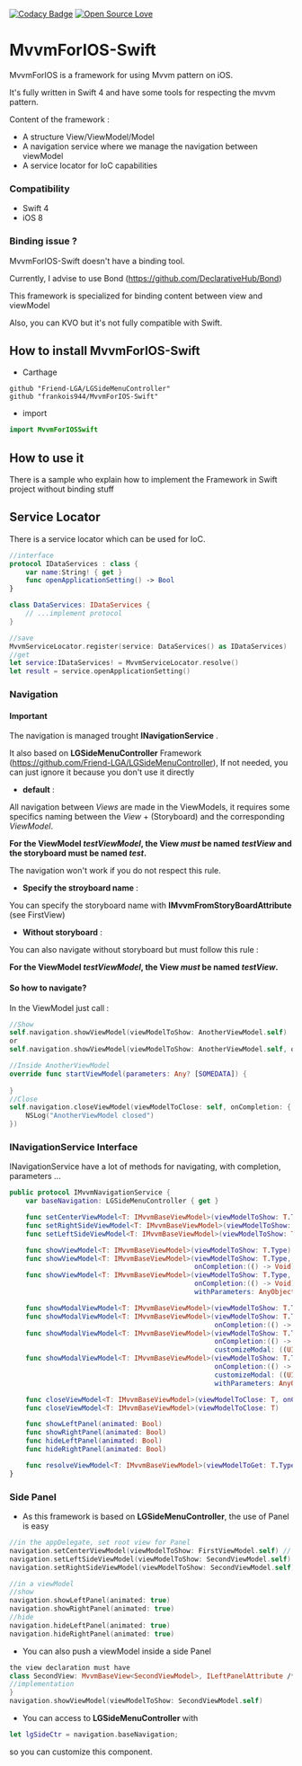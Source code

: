[![Codacy Badge](https://api.codacy.com/project/badge/Grade/985700b7fa1f4c00a23bf441f0e618fd)](https://www.codacy.com/app/frankois/MvvmForIOS-Swift?utm_source=github.com&amp;utm_medium=referral&amp;utm_content=frankois944/MvvmForIOS-Swift&amp;utm_campaign=Badge_Grade)
[![Open Source Love](https://badges.frapsoft.com/os/v1/open-source.svg?v=103)](https://github.com/ellerbrock/open-source-badges/)

# MvvmForIOS-Swift
MvvmForIOS is a framework for using Mvvm pattern on iOS.

It's fully written in Swift 4 and have some tools for respecting the mvvm pattern.

Content of the framework :
* A structure View/ViewModel/Model
* A navigation service where we manage the navigation between viewModel
* A service locator for IoC capabilities

### Compatibility

* Swift 4
* iOS 8

### Binding issue ?

MvvmForIOS-Swift doesn't have a binding tool.

Currently, I advise to use Bond (https://github.com/DeclarativeHub/Bond)

This framework is specialized for binding content between view and viewModel

Also, you can KVO but it's not fully compatible with Swift.

## How to install MvvmForIOS-Swift

* Carthage
```
github "Friend-LGA/LGSideMenuController"
github "frankois944/MvvmForIOS-Swift"
```

* import

```Swift
import MvvmForIOSSwift
```

## How to use it
There is a sample who explain how to implement the Framework in Swift project without binding stuff

## Service Locator
There is a service locator which can be used for IoC.

```Swift
//interface
protocol IDataServices : class {
    var name:String! { get }
    func openApplicationSetting() -> Bool
}

class DataServices: IDataServices {
    // ...implement protocol
}

//save
MvvmServiceLocator.register(service: DataServices() as IDataServices)
//get
let service:IDataServices! = MvvmServiceLocator.resolve()
let result = service.openApplicationSetting()
```

### Navigation

#### Important
The navigation is managed trought __INavigationService__ .

It also based on __LGSideMenuController__ Framework (https://github.com/Friend-LGA/LGSideMenuController), If not needed, you can just ignore it because you don't use it directly

* __default__ :

All navigation between *Views* are made in the ViewModels, it requires some specifics naming between the *View* + (Storyboard) and the corresponding *ViewModel*.

**For the ViewModel *testViewModel*, the View _must_ be named *testView* and the storyboard must be named *test*.**

The navigation won't work if you do not respect this rule.

* __Specify the stroyboard name__ :

You can specify the storyboard name with __IMvvmFromStoryBoardAttribute__ (see FirstView)

* __Without storyboard__ :

You can also navigate without storyboard but must follow this rule :

**For the ViewModel *testViewModel*, the View _must_ be named *testView*.**

#### So how to navigate?

In the ViewModel just call :

```Swift
//Show
self.navigation.showViewModel(viewModelToShow: AnotherViewModel.self)
or 
self.navigation.showViewModel(viewModelToShow: AnotherViewModel.self, onCompletion:nil, withParameters:[SOMEDATA])

//Inside AnotherViewModel 
override func startViewModel(parameters: Any? [SOMEDATA]) {
        
}
//Close
self.navigation.closeViewModel(viewModelToClose: self, onCompletion: { () -> (Void) in
    NSLog("AnotherViewModel closed")
})
```

### INavigationService Interface

INavigationService have a lot of methods for navigating, with completion, parameters ...
```Swift
public protocol IMvvmNavigationService {
    var baseNavigation: LGSideMenuController { get }

    func setCenterViewModel<T: IMvvmBaseViewModel>(viewModelToShow: T.Type)
    func setRightSideViewModel<T: IMvvmBaseViewModel>(viewModelToShow: T.Type)
    func setLeftSideViewModel<T: IMvvmBaseViewModel>(viewModelToShow: T.Type)

    func showViewModel<T: IMvvmBaseViewModel>(viewModelToShow: T.Type)
    func showViewModel<T: IMvvmBaseViewModel>(viewModelToShow: T.Type,
                                              onCompletion:(() -> Void)?)
    func showViewModel<T: IMvvmBaseViewModel>(viewModelToShow: T.Type,
                                              onCompletion:(() -> Void)?,
                                              withParameters: AnyObject?)

    func showModalViewModel<T: IMvvmBaseViewModel>(viewModelToShow: T.Type)
    func showModalViewModel<T: IMvvmBaseViewModel>(viewModelToShow: T.Type,
                                                   onCompletion:(() -> Void)?)
    func showModalViewModel<T: IMvvmBaseViewModel>(viewModelToShow: T.Type,
                                                   onCompletion:(() -> Void)?,
                                                   customizeModal: ((UIViewController) -> Void)?)
    func showModalViewModel<T: IMvvmBaseViewModel>(viewModelToShow: T.Type,
                                                   onCompletion:(() -> Void)?,
                                                   customizeModal: ((UIViewController) -> Void)?,
                                                   withParameters: AnyObject?)

    func closeViewModel<T: IMvvmBaseViewModel>(viewModelToClose: T, onCompletion:(() -> Void)?)
    func closeViewModel<T: IMvvmBaseViewModel>(viewModelToClose: T)

    func showLeftPanel(animated: Bool)
    func showRightPanel(animated: Bool)
    func hideLeftPanel(animated: Bool)
    func hideRightPanel(animated: Bool)

    func resolveViewModel<T: IMvvmBaseViewModel>(viewModelToGet: T.Type) -> T
}
```

### Side Panel

* As this framework is based on __LGSideMenuController__, the use of Panel is easy

```Swift
//in the appDelegate, set root view for Panel
navigation.setCenterViewModel(viewModelToShow: FirstViewModel.self) // The initial view of your application
navigation.setLeftSideViewModel(viewModelToShow: SecondViewModel.self) // Ignore it if not needed
navigation.setRightSideViewModel(viewModelToShow: SecondViewModel.self) // Ignore it if not needed

//in a viewModel
//show
navigation.showLeftPanel(animated: true)
navigation.showRightPanel(animated: true)
//hide
navigation.hideLeftPanel(animated: true)
navigation.hideRightPanel(animated: true)
```

* You can also push a viewModel inside a side Panel 

```Swift
the view declaration must have 
class SecondView: MvvmBaseView<SecondViewModel>, ILeftPanelAttribute /*mandatory*/ {
//implementation
}
navigation.showViewModel(viewModelToShow: SecondViewModel.self)
```

* You can access to __LGSideMenuController__ with 
```Swift
let lgSideCtr = navigation.baseNavigation;
```
so you can customize this component.

